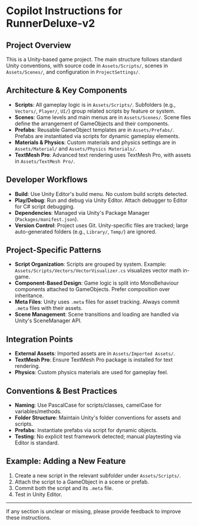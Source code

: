 # Copilot Instructions for RunnerDeluxe-v2

## Project Overview
This is a Unity-based game project. The main structure follows standard Unity conventions, with source code in `Assets/Scripts/`, scenes in `Assets/Scenes/`, and configuration in `ProjectSettings/`.

## Architecture & Key Components
- **Scripts**: All gameplay logic is in `Assets/Scripts/`. Subfolders (e.g., `Vectors/`, `Player/`, `UI/`) group related scripts by feature or system.
- **Scenes**: Game levels and main menus are in `Assets/Scenes/`. Scene files define the arrangement of GameObjects and their components.
- **Prefabs**: Reusable GameObject templates are in `Assets/Prefabs/`. Prefabs are instantiated via scripts for dynamic gameplay elements.
- **Materials & Physics**: Custom materials and physics settings are in `Assets/Material/` and `Assets/Physics Materials/`.
- **TextMesh Pro**: Advanced text rendering uses TextMesh Pro, with assets in `Assets/TextMesh Pro/`.

## Developer Workflows
- **Build**: Use Unity Editor's build menu. No custom build scripts detected.
- **Play/Debug**: Run and debug via Unity Editor. Attach debugger to Editor for C# script debugging.
- **Dependencies**: Managed via Unity's Package Manager (`Packages/manifest.json`).
- **Version Control**: Project uses Git. Unity-specific files are tracked; large auto-generated folders (e.g., `Library/`, `Temp/`) are ignored.

## Project-Specific Patterns
- **Script Organization**: Scripts are grouped by system. Example: `Assets/Scripts/Vectors/VectorVisualizer.cs` visualizes vector math in-game.
- **Component-Based Design**: Game logic is split into MonoBehaviour components attached to GameObjects. Prefer composition over inheritance.
- **Meta Files**: Unity uses `.meta` files for asset tracking. Always commit `.meta` files with their assets.
- **Scene Management**: Scene transitions and loading are handled via Unity's SceneManager API.

## Integration Points
- **External Assets**: Imported assets are in `Assets/Imported Assets/`.
- **TextMesh Pro**: Ensure TextMesh Pro package is installed for text rendering.
- **Physics**: Custom physics materials are used for gameplay feel.

## Conventions & Best Practices
- **Naming**: Use PascalCase for scripts/classes, camelCase for variables/methods.
- **Folder Structure**: Maintain Unity's folder conventions for assets and scripts.
- **Prefabs**: Instantiate prefabs via script for dynamic objects.
- **Testing**: No explicit test framework detected; manual playtesting via Editor is standard.

## Example: Adding a New Feature
1. Create a new script in the relevant subfolder under `Assets/Scripts/`.
2. Attach the script to a GameObject in a scene or prefab.
3. Commit both the script and its `.meta` file.
4. Test in Unity Editor.

---
If any section is unclear or missing, please provide feedback to improve these instructions.